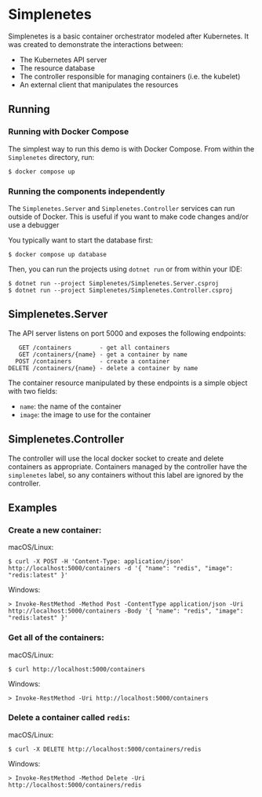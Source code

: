 # Simplenetes

Simplenetes is a basic container orchestrator modeled after Kubernetes. It was created to demonstrate the interactions between:

- The Kubernetes API server
- The resource database
- The controller responsible for managing containers (i.e. the kubelet)
- An external client that manipulates the resources

## Running

### Running with Docker Compose

The simplest way to run this demo is with Docker Compose. From within the `Simplenetes` directory, run:

```
$ docker compose up
```

### Running the components independently

The `Simplenetes.Server` and `Simplenetes.Controller` services can run outside of Docker. This is useful if you want to make code changes and/or use a debugger

You typically want to start the database first:

```
$ docker compose up database
```

Then, you can run the projects using `dotnet run` or from within your IDE:

```
$ dotnet run --project Simplenetes/Simplenetes.Server.csproj
$ dotnet run --project Simplenetes/Simplenetes.Controller.csproj
```

## Simplenetes.Server

The API server listens on port 5000 and exposes the following endpoints:

```
   GET /containers        - get all containers
   GET /containers/{name} - get a container by name
  POST /containers        - create a container
DELETE /containers/{name} - delete a container by name
```

The container resource manipulated by these endpoints is a simple object with two fields:

- `name`: the name of the container
- `image`: the image to use for the container

## Simplenetes.Controller

The controller will use the local docker socket to create and delete containers as appropriate. Containers managed by the controller have the `simplenetes` label, so any containers without this label are ignored by the controller.

## Examples

### Create a new container:

macOS/Linux:

```
$ curl -X POST -H 'Content-Type: application/json' http://localhost:5000/containers -d '{ "name": "redis", "image": "redis:latest" }'
```

Windows:

```
> Invoke-RestMethod -Method Post -ContentType application/json -Uri http://localhost:5000/containers -Body '{ "name": "redis", "image": "redis:latest" }'
```

### Get all of the containers:

macOS/Linux:

```
$ curl http://localhost:5000/containers
```

Windows:

```
> Invoke-RestMethod -Uri http://localhost:5000/containers
```

### Delete a container called `redis`:

macOS/Linux:

```
$ curl -X DELETE http://localhost:5000/containers/redis
```

Windows:

```
> Invoke-RestMethod -Method Delete -Uri http://localhost:5000/containers/redis
```
